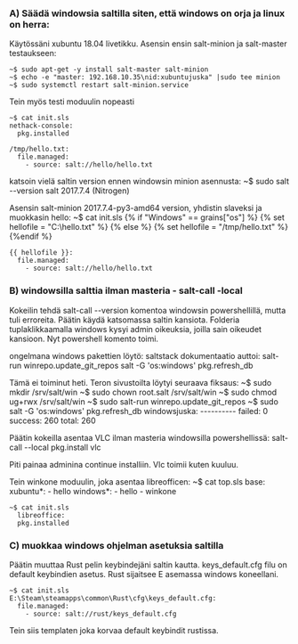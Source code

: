 ### A) Säädä windowsia saltilla siten, että windows on orja ja linux on herra:

Käytössäni xubuntu 18.04 livetikku. Asensin ensin salt-minion ja salt-master testaukseen:

	~$ sudo apt-get -y install salt-master salt-minion
	~$ echo -e "master: 192.168.10.35\nid:xubuntujuska" |sudo tee minion
	~$ sudo systemctl restart salt-minion.service

Tein myös testi moduulin nopeasti
	
	~$ cat init.sls 
	nethack-console:
	  pkg.installed
	
	/tmp/hello.txt:
	  file.managed:
	    - source: salt://hello/hello.txt

katsoin vielä saltin version ennen windowsin minion asennusta:
	~$ sudo salt --version
	salt 2017.7.4 (Nitrogen)

Asensin salt-minion 2017.7.4-py3-amd64 version, yhdistin slaveksi ja muokkasin hello:
	~$ cat init.sls	
	{% if "Windows" == grains["os"] %}
	{%	set hellofile = "C:\hello.txt" %}
	{% else %}
	{%	set hellofile = "/tmp/hello.txt" %}
	{%endif %}
	
	{{ hellofile }}:
	  file.managed:
	    - source: salt://hello/hello.txt


### B) windowsilla salttia ilman masteria - salt-call -local

Kokeilin tehdä salt-call --version komentoa windowsin powershellillä, mutta tuli erroreita.
Päätin käydä katsomassa saltin kansiota. Folderia tuplaklikkaamalla windows kysyi admin oikeuksia, joilla sain oikeudet kansioon. Nyt powershell komento toimi.

ongelmana windows pakettien löytö: saltstack dokumentaatio auttoi:
	salt-run winrepo.update_git_repos
	salt -G 'os:windows' pkg.refresh_db

Tämä ei toiminut heti. Teron sivustoilta löytyi seuraava fiksaus:
	~$ sudo mkdir /srv/salt/win
	~$ sudo chown root.salt /srv/salt/win
	~$ sudo chmod ug+rwx /srv/salt/win
	~$ sudo salt-run winrepo.update_git_repos
	~$ sudo salt -G 'os:windows' pkg.refresh_db
	windowsjuska:
	    ----------
	    failed:
	        0
	    success:
	        260
	    total:
	        260


Päätin kokeilla asentaa VLC ilman masteria windowsilla powershellissä:
	salt-call --local pkg.install vlc

Piti painaa adminina continue installiin. Vlc toimii kuten kuuluu.

Tein winkone moduulin, joka asentaa libreofficen:
	~$ cat top.sls
	base:
	  xubuntu*:
	    - hello
	  windows*:
	    - hello
	    - winkone

	~$ cat init.sls
	  libreoffice:
	  pkg.installed

### C) muokkaa windows ohjelman asetuksia saltilla

Päätin muuttaa Rust pelin keybindejäni saltin kautta. keys_default.cfg filu on default keybindien asetus.
Rust sijaitsee E asemassa windows koneellani.

	~$ cat init.sls
	E:\Steam\steamapps\common\Rust\cfg\keys_default.cfg:
	  file.managed:
	    - source: salt://rust/keys_default.cfg

Tein siis templaten joka korvaa default keybindit rustissa.
